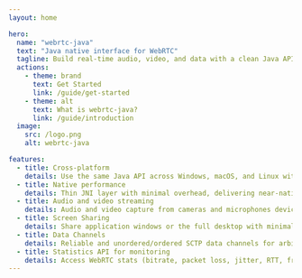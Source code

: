 ```yaml
---
layout: home

hero:
  name: "webrtc-java"
  text: "Java native interface for WebRTC"
  tagline: Build real‑time audio, video, and data with a clean Java API.
  actions:
    - theme: brand
      text: Get Started
      link: /guide/get-started
    - theme: alt
      text: What is webrtc-java?
      link: /guide/introduction
  image:
    src: /logo.png
    alt: webrtc-java

features:
  - title: Cross-platform
    details: Use the same Java API across Windows, macOS, and Linux with prebuilt native bindings. Ideal for desktop apps and server‑side media services.
  - title: Native performance
    details: Thin JNI layer with minimal overhead, delivering near-native performance with minimal context switching between Java and native code.
  - title: Audio and video streaming
    details: Audio and video capture from cameras and microphones devices, with support for custom media sources for flexible streaming solutions.
  - title: Screen Sharing
    details: Share application windows or the full desktop with minimal setup; integrate screen capture streams like any other media stream.
  - title: Data Channels
    details: Reliable and unordered/ordered SCTP data channels for arbitrary messaging, file transfer, and app signaling.
  - title: Statistics API for monitoring
    details: Access WebRTC stats (bitrate, packet loss, jitter, RTT, frame rate, CPU) to monitor and optimize media quality.
---
```


